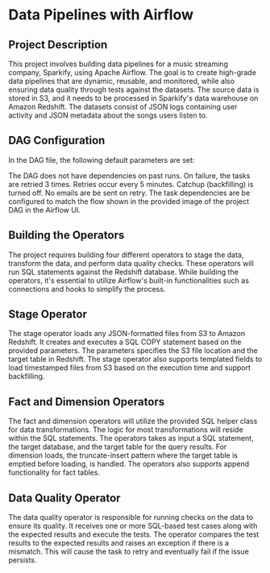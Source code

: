 # Data Pipelines with Airflow 

## Project Description
This project involves building data pipelines for a music streaming company, Sparkify, using Apache Airflow. The goal is to create high-grade data pipelines that are dynamic, reusable, and monitored, while also ensuring data quality through tests against the datasets. The source data is stored in S3, and it needs to be processed in Sparkify's data warehouse on Amazon Redshift. The datasets consist of JSON logs containing user activity and JSON metadata about the songs users listen to.


## DAG Configuration

In the DAG file, the following default parameters are set:

The DAG does not have dependencies on past runs.
On failure, the tasks are retried 3 times.
Retries occur every 5 minutes.
Catchup (backfilling) is turned off.
No emails are be sent on retry.
The task dependencies are be configured to match the flow shown in the provided image of the project DAG in the Airflow UI.

## Building the Operators

The project requires building four different operators to stage the data, transform the data, and perform data quality checks. These operators will run SQL statements against the Redshift database. While building the operators, it's essential to utilize Airflow's built-in functionalities such as connections and hooks to simplify the process.

## Stage Operator

The stage operator loads any JSON-formatted files from S3 to Amazon Redshift. It creates and executes a SQL COPY statement based on the provided parameters. The parameters specifies the S3 file location and the target table in Redshift. The stage operator also supports templated fields to load timestamped files from S3 based on the execution time and support backfilling.

## Fact and Dimension Operators

The fact and dimension operators will utilize the provided SQL helper class for data transformations. The logic for most transformations will reside within the SQL statements. The operators takes as input a SQL statement, the target database, and the target table for the query results. For dimension loads, the truncate-insert pattern where the target table is emptied before loading, is handled. The operators also supports append functionality for fact tables.

## Data Quality Operator

The data quality operator is responsible for running checks on the data to ensure its quality. It receives one or more SQL-based test cases along with the expected results and execute the tests. The operator compares the test results to the expected results and raises an exception if there is a mismatch. This will cause the task to retry and eventually fail if the issue persists.
